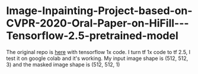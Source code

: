 # Image-Inpainting-Project-based-on-CVPR-2020-Oral-Paper-on-HiFill---Tensorflow-2.5-pretrained-model


The original repo is [here](https://github.com/Atlas200dk/sample-imageinpainting-HiFill) with tensorflow 1x code. 
I turn tf 1x code to tf 2.5, I test it on google colab and it's working. 
My input image shape is (512, 512, 3) and the masked image shape is (512, 512, 1)
